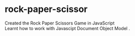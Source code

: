 # rock-paper-scissor

Created the Rock Paper Scissors Game in JavaScript <br/>
Learnt how to work with Javascipt Document Object Model .
